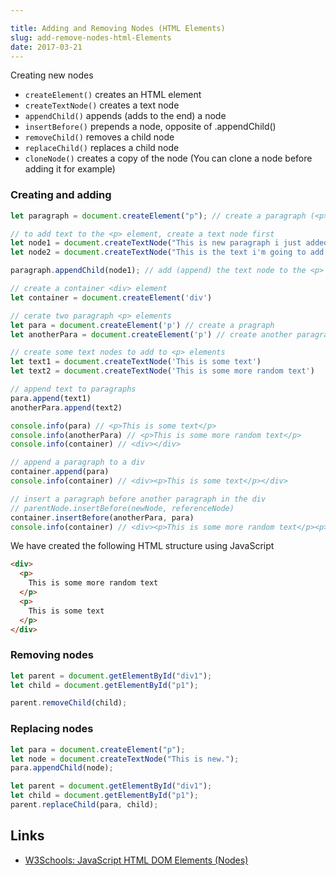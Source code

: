 ```yaml
---

title: Adding and Removing Nodes (HTML Elements)
slug: add-remove-nodes-html-Elements
date: 2017-03-21
---
```


Creating new nodes

- `createElement()` creates an HTML element
- `createTextNode()` creates a text node
- `appendChild()` appends (adds to the end) a node
- `insertBefore()` prepends a node, opposite of .appendChild()
- `removeChild()` removes a child node
- `replaceChild()` replaces a child node
- `cloneNode()` creates a copy of the node (You can clone a node before adding it for example)

### Creating and adding

```javascript
let paragraph = document.createElement("p"); // create a paragraph (<p> element)

// to add text to the <p> element, create a text node first
let node1 = document.createTextNode("This is new paragraph i just added to the DOM");
let node2 = document.createTextNode("This is the text i'm going to add before")

paragraph.appendChild(node1); // add (append) the text node to the <p> element
```

```javascript
// create a container <div> element
let container = document.createElement('div')

// cerate two paragraph <p> elements
let para = document.createElement('p') // create a pragraph
let anotherPara = document.createElement('p') // create another paragraph

// create some text nodes to add to <p> elements
let text1 = document.createTextNode('This is some text')
let text2 = document.createTextNode('This is some more random text')

// append text to paragraphs
para.append(text1)
anotherPara.append(text2)

console.info(para) // <p>This is some text</p>
console.info(anotherPara) // <p>This is some more random text</p>
console.info(container) // <div></div>

// append a paragraph to a div
container.append(para)
console.info(container) // <div><p>This is some text</p></div>

// insert a paragraph before another paragraph in the div
// parentNode.insertBefore(newNode, referenceNode) 
container.insertBefore(anotherPara, para)
console.info(container) // <div><p>This is some more random text</p><p>This is some text</p></div>
```

We have created the following HTML structure using JavaScript

```html
<div>
  <p>
    This is some more random text
  </p>
  <p>
    This is some text
  </p>
</div>
```

### Removing nodes

```javascript
let parent = document.getElementById("div1");
let child = document.getElementById("p1");

parent.removeChild(child);
```

### Replacing nodes

```javascript
let para = document.createElement("p");
let node = document.createTextNode("This is new.");
para.appendChild(node);

let parent = document.getElementById("div1");
let child = document.getElementById("p1");
parent.replaceChild(para, child);
```


Links
---

- [W3Schools: JavaScript HTML DOM Elements (Nodes)](https://www.w3schools.com/js/js_htmldom_nodes.asp)
